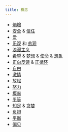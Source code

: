 ```yaml
---
title: 概念
---
```

* [熵增](./entropy-increase.md)
* [安全](./safe/readme.md) & [信任](./safe/trust.md)
* [爱](./love.md)
* [乐观](./optimism.md) 和 [悲观](./pessimism.md)
* [浪漫主义](./romanticism.md)
* [希望](./hope.md) & [梦想](./dream.md) & [使命](./mission.md) & [想象](./imagination.md)
* [正向反馈](./positive-feedback.md) & [正循环](./positive-cycle.md)
* [自由](./freedom.md)
* [激情](./passion.md)
* [放松](./relax.md)
* [努力](./attempt.md)
* [概率](./probability.md)
* [平等](./equality.md)
* [知足](./contented.md) & [贪婪](./greedy.md)
* [负担](./burden.md)
* [平衡](./balance.md)
* [偏见](./bias.md)
